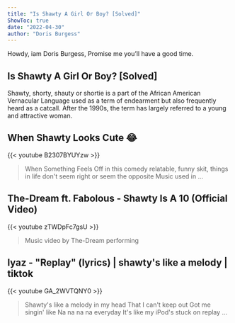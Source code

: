 ```yaml
---
title: "Is Shawty A Girl Or Boy? [Solved]"
ShowToc: true 
date: "2022-04-30"
author: "Doris Burgess" 
---
```


Howdy, iam Doris Burgess, Promise me you’ll have a good time.
## Is Shawty A Girl Or Boy? [Solved]
Shawty, shorty, shauty or shortie is a part of the African American Vernacular Language used as a term of endearment but also frequently heard as a catcall. After the 1990s, the term has largely referred to a young and attractive woman.

## When Shawty Looks Cute 😂
{{< youtube B2307BYUYzw >}}
>When Something Feels Off in this comedy relatable, funny skit, things in life don't seem right or seem the opposite Music used in ...

## The-Dream ft. Fabolous - Shawty Is A 10 (Official Video)
{{< youtube zTWDpFc7gsU >}}
>Music video by The-Dream performing 

## Iyaz - "Replay" (lyrics) | shawty's like a melody | tiktok
{{< youtube GA_2WVTQNY0 >}}
>Shawty's like a melody in my head That I can't keep out Got me singin' like Na na na na everyday It's like my iPod's stuck on replay ...

